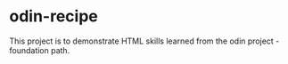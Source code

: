# odin-recipe
This project is to demonstrate HTML skills learned from the odin project - foundation path. 
